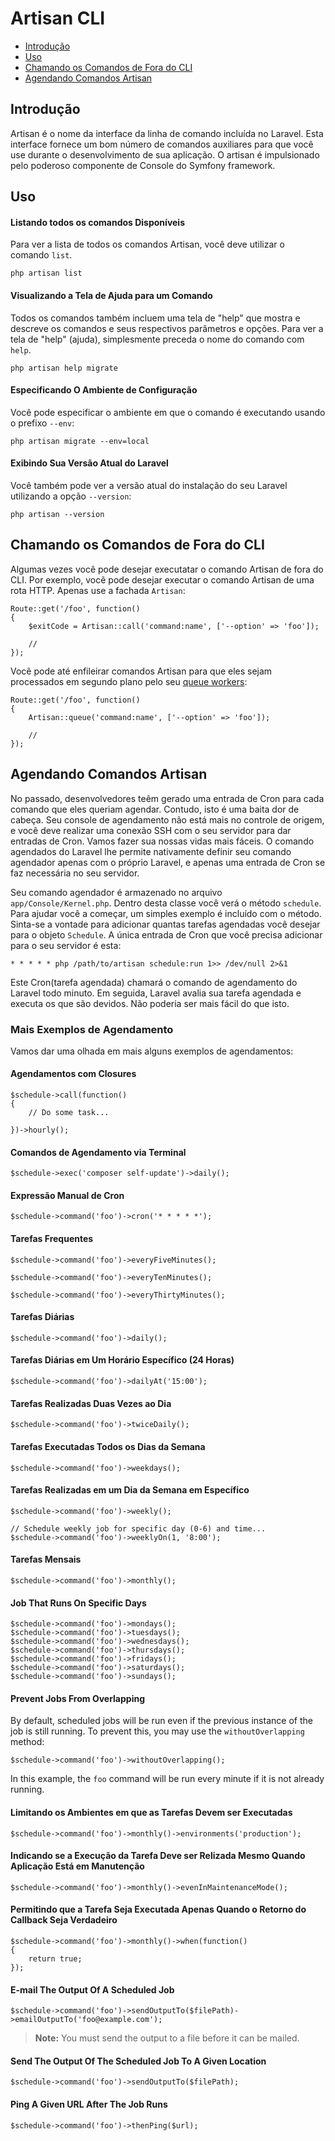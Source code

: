 # Artisan CLI

- [Introdução](#introduction)
- [Uso](#usage)
- [Chamando os Comandos de Fora do CLI](#calling-commands-outside-of-cli)
- [Agendando Comandos Artisan](#scheduling-artisan-commands)

<a name="introduction"></a>
## Introdução

Artisan é o nome da interface da linha de comando incluída no Laravel. Esta interface fornece um bom número de comandos auxiliares para que você use durante o desenvolvimento de sua aplicação. O artisan é impulsionado pelo poderoso componente de Console do Symfony framework.

<a name="usage"></a>
## Uso

#### Listando todos os comandos Disponíveis

Para ver a lista de todos os comandos Artisan, você deve utilizar o comando `list`.

	php artisan list

#### Visualizando a Tela de Ajuda para um Comando

Todos os comandos também incluem uma tela de "help" que mostra e descreve os comandos e seus respectivos parâmetros e opções. Para ver a tela de "help" (ajuda), simplesmente preceda o nome do comando com `help`.

	php artisan help migrate

#### Especificando O Ambiente de Configuração

Você pode especificar o ambiente em que o comando é executando usando o prefixo `--env`:

	php artisan migrate --env=local

#### Exibindo Sua Versão Atual do Laravel

Você também pode ver a versão atual do instalação do seu Laravel utilizando a opção `--version`:

	php artisan --version

<a name="calling-commands-outside-of-cli"></a>
## Chamando os Comandos de Fora do CLI

Algumas vezes você pode desejar executatar o comando Artisan de fora do CLI. Por exemplo, vocẽ pode desejar executar o comando Artisan de uma rota HTTP. Apenas use a fachada `Artisan`:

	Route::get('/foo', function()
	{
		$exitCode = Artisan::call('command:name', ['--option' => 'foo']);

		//
	});

Você pode até enfileirar comandos Artisan para que eles sejam processados em segundo plano pelo seu [queue workers](/docs/5.0/queues):

	Route::get('/foo', function()
	{
		Artisan::queue('command:name', ['--option' => 'foo']);

		//
	});

<a name="scheduling-artisan-commands"></a>
## Agendando Comandos Artisan

No passado, desenvolvedores teêm gerado uma entrada de Cron para cada comando que eles queriam agendar. Contudo, isto é uma baita dor de cabeça. Seu console de agendamento não está mais no controle de origem, e você deve realizar uma conexão SSH com o seu servidor para dar entradas de Cron. Vamos fazer sua nossas vidas mais fáceis. O comando agendados do Laravel lhe permite nativamente definir seu comando agendador apenas com o próprio Laravel, e apenas uma entrada de Cron se faz necessária no seu servidor.

Seu comando agendador é armazenado no arquivo `app/Console/Kernel.php`. Dentro desta classe você verá o método `schedule`. Para ajudar você a começar, um simples exemplo é incluído com o método. Sinta-se a vontade para adicionar quantas tarefas agendadas você desejar para o objeto `Schedule`. A única entrada de Cron que você precisa adicionar para o seu servidor é esta:

	* * * * * php /path/to/artisan schedule:run 1>> /dev/null 2>&1

Este Cron(tarefa agendada) chamará o comando de agendamento do Laravel todo minuto. Em seguida, Laravel avalia sua tarefa agendada e executa os que são devidos. Não poderia ser mais fácil do que isto. 

### Mais Exemplos de Agendamento 

Vamos dar uma olhada em mais alguns exemplos de agendamentos:

#### Agendamentos com Closures

	$schedule->call(function()
	{
		// Do some task...

	})->hourly();

#### Comandos de Agendamento via Terminal

	$schedule->exec('composer self-update')->daily();

#### Expressão Manual de Cron 

	$schedule->command('foo')->cron('* * * * *');

#### Tarefas Frequentes

	$schedule->command('foo')->everyFiveMinutes();

	$schedule->command('foo')->everyTenMinutes();

	$schedule->command('foo')->everyThirtyMinutes();

#### Tarefas Diárias

	$schedule->command('foo')->daily();

#### Tarefas Diárias em Um Horário Específico (24 Horas)

	$schedule->command('foo')->dailyAt('15:00');

#### Tarefas Realizadas Duas Vezes ao Dia 

	$schedule->command('foo')->twiceDaily();

#### Tarefas Executadas Todos os Dias da Semana

	$schedule->command('foo')->weekdays();

#### Tarefas Realizadas em um Dia da Semana em Específico 

	$schedule->command('foo')->weekly();

	// Schedule weekly job for specific day (0-6) and time...
	$schedule->command('foo')->weeklyOn(1, '8:00');

#### Tarefas Mensais

	$schedule->command('foo')->monthly();


#### Job That Runs On Specific Days

	$schedule->command('foo')->mondays();
	$schedule->command('foo')->tuesdays();
	$schedule->command('foo')->wednesdays();
	$schedule->command('foo')->thursdays();
	$schedule->command('foo')->fridays();
	$schedule->command('foo')->saturdays();
	$schedule->command('foo')->sundays();

#### Prevent Jobs From Overlapping

By default, scheduled jobs will be run even if the previous instance of the job is still running. To prevent this, you may use the `withoutOverlapping` method:

	$schedule->command('foo')->withoutOverlapping();

In this example, the `foo` command will be run every minute if it is not already running.

#### Limitando os Ambientes em que as Tarefas Devem ser Executadas 

	$schedule->command('foo')->monthly()->environments('production');

#### Indicando se a Execução da Tarefa Deve ser Relizada Mesmo Quando Aplicação Está em Manutenção 

	$schedule->command('foo')->monthly()->evenInMaintenanceMode();

#### Permitindo que a Tarefa Seja Executada Apenas Quando o Retorno do Callback Seja Verdadeiro

	$schedule->command('foo')->monthly()->when(function()
	{
		return true;
	});

#### E-mail The Output Of A Scheduled Job

	$schedule->command('foo')->sendOutputTo($filePath)->emailOutputTo('foo@example.com');

> **Note:** You must send the output to a file before it can be mailed.

#### Send The Output Of The Scheduled Job To A Given Location

	$schedule->command('foo')->sendOutputTo($filePath);

#### Ping A Given URL After The Job Runs

	$schedule->command('foo')->thenPing($url);
